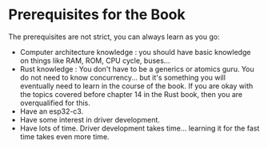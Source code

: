 # Prerequisites for the Book

The prerequisites are not strict, you can always learn as you go:  
- Computer architecture knowledge : you should have basic knowledge on things like RAM, ROM, CPU cycle, buses...
- Rust knowledge : You don't have to be a generics or atomics guru. You do not need to know concurrency... but it's something you will eventually need to learn in the course of the book. If you are okay with the topics covered before chapter 14 in the Rust book, then you are overqualified for this.  
- Have an esp32-c3. 
- Have some interest in driver development.
- Have lots of time. Driver development takes time... learning it for the fast time takes even more time. 